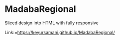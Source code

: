 # MadabaRegional

Sliced design into HTML with fully responsive

Link:=https://keyursamani.github.io/MadabaRegional/
